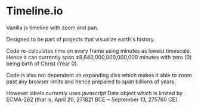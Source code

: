 # Timeline.io
Vanilla js timeline with zoom and pan.  

Designed to be part of projects that visualize earth´s history.  

Code re-calculates time on every frame using minutes as lowest timescale. Hence it can currently span ±8,640,000,000,000,000 minutes with zero (0) being birth of Christ (Year 0).

Code is also not dependent on expanding divs which makes it able to zoom past any browser limits and hence prepared to span billions of years.

However labels currently uses javascript Date object which is limited by ECMA-262 (that is, April 20, 271821 BCE ~ September 13, 275760 CE).